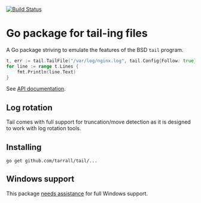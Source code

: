 [![Build Status](https://travis-ci.org/hpcloud/tail.svg)](https://travis-ci.org/ActiveState/tail)

# Go package for tail-ing files

A Go package striving to emulate the features of the BSD `tail` program.

```Go
t, err := tail.TailFile("/var/log/nginx.log", tail.Config{Follow: true})
for line := range t.Lines {
    fmt.Println(line.Text)
}
```

See [API documentation](http://godoc.org/github.com/hpcloud/tail).

## Log rotation

Tail comes with full support for truncation/move detection as it is
designed to work with log rotation tools.

## Installing

    go get github.com/tarrall/tail/...

## Windows support

This package [needs assistance](https://github.com/hpcloud/tail/labels/Windows) for full Windows support.

